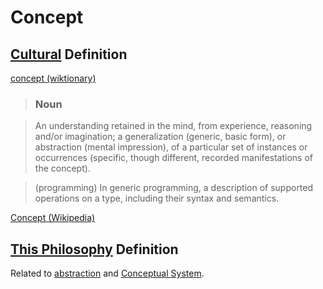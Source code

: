 # Concept

## [Cultural](./culture.md) Definition

<a href="http://en.wiktionary.org/wiki/concept" target="_blank">concept (wiktionary)</a>

> ### Noun

> An understanding retained in the mind, from experience, reasoning and/or imagination; a generalization (generic, basic form), or abstraction (mental impression), of a particular set of instances or occurrences (specific, though different, recorded manifestations of the concept).

> (programming) In generic programming, a description of supported operations on a type, including their syntax and semantics.

<a href="https://en.wikipedia.org/wiki/Concept" target="_blank">Concept (Wikipedia)</a>

## [This Philosophy](./this-philosophy.md) Definition

Related to [abstraction](./abstraction.md) and [Conceptual System](./conceptual-system.md).
